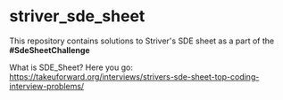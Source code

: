 # striver_sde_sheet

This repository contains solutions to Striver's SDE sheet as a part of the **#SdeSheetChallenge**

What is SDE_Sheet? Here you go: https://takeuforward.org/interviews/strivers-sde-sheet-top-coding-interview-problems/
